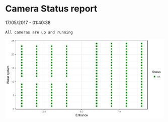 Camera Status report
================
17/05/2017 - 01:40:38

    All cameras are up and running

![](camreport_files/figure-markdown_github/unnamed-chunk-2-1.png)
